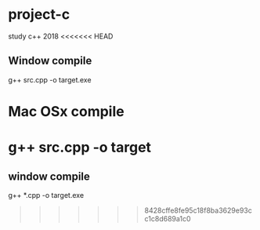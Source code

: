 # project-c
study c++ 2018 
<<<<<<< HEAD

## Window compile
g++ src.cpp -o target.exe

# Mac OSx compile 
g++ src.cpp -o target
=======
## window compile 
g++ *.cpp -o target.exe
>>>>>>> 8428cffe8fe95c18f8ba3629e93cc1c8d689a1c0

